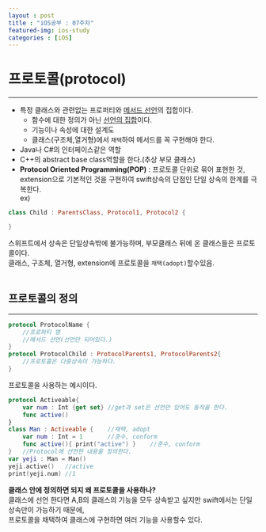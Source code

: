 ```yaml
---
layout : post
title : "iOS공부 : 07주차"
featured-img: ios-study
categories : [iOS]
---
```

# 프로토콜(protocol)
---
* 특정 클래스와 관련없는 프로퍼티와 <u>메서드 선언</u>의 집합이다.  
    * 함수에 대한 정의가 아닌 <u>선언의 집합</u>이다.  
    * 기능이나 속성에 대한 설계도  
    * 클래스(구조체,열거형)에서 `채택`하여 메서드를 꼭 구현해야 한다.  
* Java나 C#의 인터페이스같은 역할
* C++의 abstract base class역할을 한다.(추상 부모 클래스)  
* **Protocol Oriented Programming(POP)** : 프로토콜 단위로 묶어 표현한 것, extension으로 기본적인 것을 구현하여 swift상속의 단점인 단일 상속의 한계를 극복한다.  
ex)   

```swift
class Child : ParentsClass, Protocol1, Protocol2 {

}
```  

스위프트에서 상속은 단일상속밖에 불가능하며, 부모클래스 뒤에 온 클래스들은 프로토콜이다.  
클래스, 구조체, 열거형, extension에 프로토콜을 `채택(adopt)`할수있음.  <br><br>

## 프로토콜의 정의
---
```swift
protocol ProtocolName {
    //프로퍼티 명
    //메서드 선언(선언만 되어있다.)
}
protocol ProtocolChild : ProtocolParents1, ProtocolParents2{
    //프로토콜은 다중상속이 가능하다. 
}
```
프로토콜을 사용하는 예시이다.  
```swift
protocol Activeable{
    var num : Int {get set} //get과 set은 선언만 있어도 동작을 한다.  
    func active()
}
class Man : Activeable {    //채택, adopt
    var num : Int = 1       //준수, conform
    func active(){ print("active") }    //준수, conform
}   //Protocol에 선언한 내용을 정의한다.  
var yeji : Man = Man()
yeji.active()   //active
print(yeji.num) //1
```
**클래스 안에 정의하면 되지 왜 프로토콜을 사용하나?**  
클래스에 선언 한다면 A,B의 클래스의 기능을 모두 상속받고 싶지만 swift에서는 단일 상속만이 가능하기 때문에,  
프로토콜을 채택하여 클래스에 구현하면 여러 기능을 사용할수 있다.  
